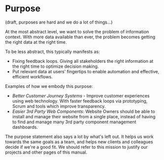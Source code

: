 # Purpose

(draft, purposes are hard and we do a lot of things...)

At the most abstract level, we want to solve the problem of information context. With more data available than ever, the problem becomes getting the right data at the right time.

To be less abstract, this typically manifests as:
  * Fixing feedback loops. Giving all stakeholders the right information at the right time to optimize decision making.
  * Put relevant data at users' fingertips to enable automation and effective, efficient workflows.

Examples of how we embody this purpose:
  * _Better Customer Journey Systems_ - Improve customer experiences using web technology. With faster feedback loops via prototyping, Scrum and tools which improve transparency.
  * _Easier 3rd Party Web Components_: Website Owners should be able to install and manage their website from a single place, instead of having to find and manage many 3rd party component management dashboards.

The purpose statement also says a lot by what's left out. It helps us work towards the same goals as a team, and helps new clients and colleagues decide if we're a good fit. We should refer to this mission to justify our projects and other pages of this manual.

